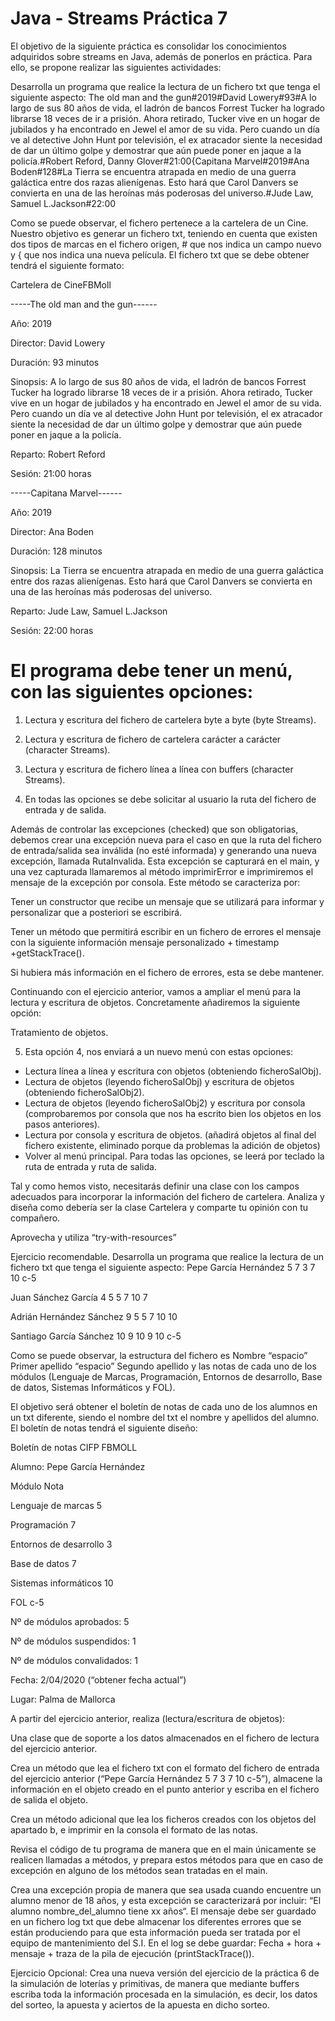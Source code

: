 # Java - Streams Práctica 7

El objetivo de la siguiente práctica es consolidar los conocimientos adquiridos sobre streams en Java, además de ponerlos en práctica. Para ello, se propone realizar las siguientes actividades:

Desarrolla un programa que realice la lectura de un fichero txt que tenga el siguiente aspecto:
The old man and the gun#2019#David Lowery#93#A lo largo de sus 80 años de vida, el ladrón de bancos Forrest Tucker ha logrado librarse 18 veces de ir a prisión. Ahora retirado, Tucker vive en un hogar de jubilados y ha encontrado en Jewel el amor de su vida. Pero cuando un día ve al detective John Hunt por televisión, el ex atracador siente la necesidad de dar un último golpe y demostrar que aún puede poner en jaque a la policía.#Robert Reford, Danny Glover#21:00{Capitana Marvel#2019#Ana Boden#128#La Tierra se encuentra atrapada en medio de una guerra galáctica entre dos razas alienígenas. Esto hará que Carol Danvers se convierta en una de las heroínas más poderosas del universo.#Jude Law, Samuel L.Jackson#22:00

Como se puede observar, el fichero pertenece a la cartelera de un Cine. Nuestro objetivo es generar un fichero txt, teniendo en cuenta que existen dos tipos de marcas en el fichero origen, # que nos indica un campo nuevo y { que nos indica una nueva película. El fichero txt que se debe obtener tendrá el siguiente formato:

Cartelera de CineFBMoll

-----The old man and the gun------

Año: 2019

Director: David Lowery

Duración: 93 minutos

Sinopsis: A lo largo de sus 80 años de vida, el ladrón de bancos Forrest Tucker ha logrado librarse 18 veces de ir a prisión. Ahora retirado, Tucker vive en un hogar de jubilados y ha encontrado en Jewel el amor de su vida. Pero cuando un día ve al detective John Hunt por televisión, el ex atracador siente la necesidad de dar un último golpe y demostrar que aún puede poner en jaque a la policía.

Reparto: Robert Reford

Sesión: 21:00 horas

-----Capitana Marvel------

Año: 2019

Director: Ana Boden

Duración: 128 minutos

Sinopsis: La Tierra se encuentra atrapada en medio de una guerra galáctica entre dos razas alienígenas. Esto hará que Carol Danvers se convierta en una de las heroínas más poderosas del universo.

Reparto: Jude Law, Samuel L.Jackson

Sesión: 22:00 horas

# El programa debe tener un menú, con las siguientes opciones:

1. Lectura y escritura del fichero de cartelera byte a byte (byte Streams).

2. Lectura y escritura de fichero de cartelera carácter a carácter (character Streams).

3. Lectura y escritura de fichero línea a línea con buffers (character Streams).

4. En todas las opciones se debe solicitar al usuario la ruta del fichero de entrada y de salida.

Además de controlar las excepciones (checked) que son obligatorias, debemos crear una excepción nueva para el caso en que la ruta del fichero de entrada/salida sea inválida (no esté informada) y generando una nueva excepción, llamada RutaInvalida. Esta excepción se capturará en el main, y una vez capturada llamaremos al método imprimirError e imprimiremos el mensaje de la excepción por consola. Este método se caracteriza por:

Tener un constructor que recibe un mensaje que se utilizará para informar y personalizar que a posteriori se escribirá.

Tener un método que permitirá escribir en un fichero de errores el mensaje con la siguiente información mensaje personalizado + timestamp +getStackTrace().

Si hubiera más información en el fichero de errores, esta se debe mantener.

Continuando con el ejercicio anterior, vamos a ampliar el menú para la lectura y escritura de objetos. Concretamente añadiremos la siguiente opción:

Tratamiento de objetos.

5. Esta opción 4, nos enviará a un nuevo menú con estas opciones:

* Lectura línea a línea y escritura con objetos (obteniendo ficheroSalObj).
* Lectura de objetos (leyendo ficheroSalObj) y escritura de objetos (obteniendo ficheroSalObj2).
* Lectura de objetos (leyendo ficheroSalObj2) y escritura por consola (comprobaremos por consola que nos ha escrito bien los objetos en los pasos anteriores).
* Lectura por consola y escritura de objetos. (añadirá objetos al final del fichero existente, eliminado porque da problemas la adición de objetos)
* Volver al menú principal.
Para todas las opciones, se leerá por teclado la ruta de entrada y ruta de salida.

Tal y como hemos visto, necesitarás definir una clase con los campos adecuados para incorporar la información del fichero de cartelera. Analiza y diseña como debería ser la clase Cartelera y comparte tu opinión con tu compañero.

Aprovecha y utiliza “try-with-resources”

Ejercicio recomendable. Desarrolla un programa que realice la lectura de un fichero txt que tenga el siguiente aspecto:
Pepe García Hernández 5 7 3 7 10 c-5

Juan Sánchez García 4 5 5 7 10 7

Adrián Hernández Sánchez 9 5 5 7 10 10

Santiago García Sánchez 10 9 10 9 10 c-5

Como se puede observar, la estructura del fichero es Nombre “espacio” Primer apellido “espacio” Segundo apellido y las notas de cada uno de los módulos (Lenguaje de Marcas, Programación, Entornos de desarrollo, Base de datos, Sistemas Informáticos y FOL).

El objetivo será obtener el boletín de notas de cada uno de los alumnos en un txt diferente, siendo el nombre del txt el nombre y apellidos del alumno. El boletín de notas tendrá el siguiente diseño:

Boletín de notas CIFP FBMOLL

Alumno: Pepe García Hernández

Módulo Nota

Lenguaje de marcas 5

Programación 7

Entornos de desarrollo 3

Base de datos 7

Sistemas informáticos 10

FOL c-5

Nº de módulos aprobados: 5

Nº de módulos suspendidos: 1

Nº de módulos convalidados: 1

Fecha: 2/04/2020 (“obtener fecha actual”)

Lugar: Palma de Mallorca

A partir del ejercicio anterior, realiza (lectura/escritura de objetos):

Una clase que de soporte a los datos almacenados en el fichero de lectura del ejercicio anterior.

Crea un método que lea el fichero txt con el formato del fichero de entrada del ejercicio anterior (“Pepe García Hernández 5 7 3 7 10 c-5”), almacene la información en el objeto creado en el punto anterior y escriba en el fichero de salida el objeto.

Crea un método adicional que lea los ficheros creados con los objetos del apartado b, e imprimir en la consola el formato de las notas.

Revisa el código de tu programa de manera que en el main únicamente se realicen llamadas a métodos, y prepara estos métodos para que en caso de excepción en alguno de los métodos sean tratadas en el main.

Crea una excepción propia de manera que sea usada cuando encuentre un alumno menor de 18 años, y esta excepción se caracterizará por incluir: “El alumno nombre_del_alumno tiene xx años“. El mensaje debe ser guardado en un fichero log txt que debe almacenar los diferentes errores que se están produciendo para que esta información pueda ser tratada por el equipo de mantenimiento del S.I. En el log se debe guardar: Fecha + hora + mensaje + traza de la pila de ejecución (printStackTrace()).

Ejercicio Opcional: Crea una nueva versión del ejercicio de la práctica 6 de la simulación de loterías y primitivas, de manera que mediante buffers escriba toda la información procesada en la simulación, es decir, los datos del sorteo, la apuesta y aciertos de la apuesta en dicho sorteo.
